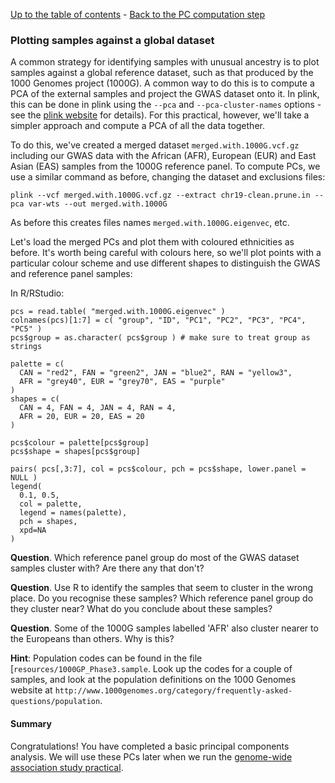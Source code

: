 [Up to the table of contents](Introduction.md) - [Back to the PC computation step](computing_PCs.md)

### Plotting samples against a global dataset

A common strategy for identifying samples with unusual ancestry is to plot samples against a global
reference dataset, such as that produced by the 1000 Genomes project (1000G). A common way to do
this is to compute a PCA of the external samples and project the GWAS dataset onto it. In plink,
this can be done in plink using the `--pca` and `--pca-cluster-names` options - see the [plink
website](https://www.cog-genomics.org/plink/) for details). For this practical, however, we'll take
a simpler approach and compute a PCA of all the data together.

To do this, we've created a merged dataset `merged.with.1000G.vcf.gz` including our GWAS data with the African (AFR), European (EUR) and East Asian (EAS) samples from the 1000G reference panel.  To compute PCs, we use a similar command as before, changing the dataset and exclusions files:

```
plink --vcf merged.with.1000G.vcf.gz --extract chr19-clean.prune.in --pca var-wts --out merged.with.1000G
```

As before this creates files names `merged.with.1000G.eigenvec`, etc.

Let's load the merged PCs and plot them with coloured ethnicities as before.  It's worth being careful with colours here, so we'll plot points with a particular colour scheme and use different shapes to distinguish the GWAS and reference panel samples:

In R/RStudio:

```
pcs = read.table( "merged.with.1000G.eigenvec" )
colnames(pcs)[1:7] = c( "group", "ID", "PC1", "PC2", "PC3", "PC4", "PC5" )
pcs$group = as.character( pcs$group ) # make sure to treat group as strings

palette = c(
  CAN = "red2", FAN = "green2", JAN = "blue2", RAN = "yellow3",
  AFR = "grey40", EUR = "grey70", EAS = "purple"
)
shapes = c(
  CAN = 4, FAN = 4, JAN = 4, RAN = 4,
  AFR = 20, EUR = 20, EAS = 20
)

pcs$colour = palette[pcs$group]
pcs$shape = shapes[pcs$group]

pairs( pcs[,3:7], col = pcs$colour, pch = pcs$shape, lower.panel = NULL )
legend(
  0.1, 0.5,
  col = palette,
  legend = names(palette),
  pch = shapes,
  xpd=NA
)
```

**Question**. Which reference panel group do most of the GWAS dataset samples cluster with?  Are there any that don't?

**Question**. Use R to identify the samples that seem to cluster in the wrong place.  Do you recognise these samples?  Which reference panel group do they cluster near?  What do you conclude about these samples?

**Question**. Some of the 1000G samples labelled 'AFR' also cluster nearer to the Europeans than others.  Why is this?

**Hint**: Population codes can be found in the file [`resources/1000GP_Phase3.sample`.  Look up the codes for a couple of samples, and look at the population definitions on the 1000 Genomes website at `http://www.1000genomes.org/category/frequently-asked-questions/population`.

#### Summary

Congratulations!  You have completed a basic principal components analysis.  We will use these PCs later when we run the [genome-wide association study practical]("../GWAS_analysis_practical").


